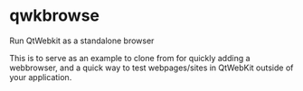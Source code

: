 # qwkbrowse
Run QtWebkit as a standalone browser

This is to serve as an example to clone from for quickly adding a
webbrowser, and a quick way to test webpages/sites in QtWebKit outside
of your application.